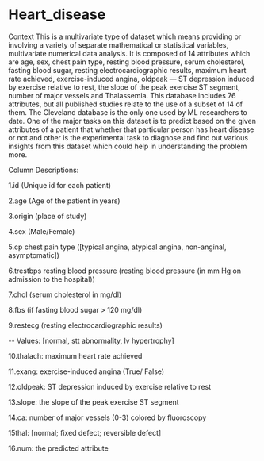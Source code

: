 # Heart_disease
Context
This is a multivariate type of dataset which means providing or involving a variety of separate mathematical or statistical variables, multivariate numerical data analysis. It is composed of 14 attributes which are age, sex, chest pain type, resting blood pressure, serum cholesterol, fasting blood sugar, resting electrocardiographic results, maximum heart rate achieved, exercise-induced angina, oldpeak — ST depression induced by exercise relative to rest, the slope of the peak exercise ST segment, number of major vessels and Thalassemia. This database includes 76 attributes, but all published studies relate to the use of a subset of 14 of them. The Cleveland database is the only one used by ML researchers to date. One of the major tasks on this dataset is to predict based on the given attributes of a patient that whether that particular person has heart disease or not and other is the experimental task to diagnose and find out various insights from this dataset which could help in understanding the problem more.

Column Descriptions:

1.id (Unique id for each patient)

2.age (Age of the patient in years)

3.origin (place of study)

4.sex (Male/Female)

5.cp chest pain type ([typical angina, atypical angina, non-anginal, asymptomatic])

6.trestbps resting blood pressure (resting blood pressure (in mm Hg on admission to the hospital))

7.chol (serum cholesterol in mg/dl)

8.fbs (if fasting blood sugar > 120 mg/dl)

9.restecg (resting electrocardiographic results)

-- Values: [normal, stt abnormality, lv hypertrophy]

10.thalach: maximum heart rate achieved

11.exang: exercise-induced angina (True/ False)

12.oldpeak: ST depression induced by exercise relative to rest

13.slope: the slope of the peak exercise ST segment

14.ca: number of major vessels (0-3) colored by fluoroscopy

15thal: [normal; fixed defect; reversible defect]

16.num: the predicted attribute

